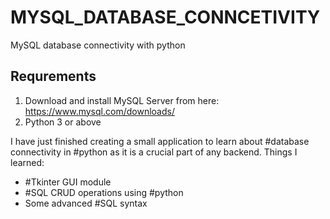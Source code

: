 # MYSQL_DATABASE_CONNCETIVITY
MySQL database connectivity with python

## Requrements
1. Download and install MySQL Server from here: https://www.mysql.com/downloads/
2. Python 3 or above

I have just finished creating a small application to learn about #database connectivity in #python as it is a crucial part of any backend.
Things I learned:
- #Tkinter GUI module
- #SQL CRUD operations using #python
- Some advanced #SQL syntax


